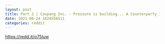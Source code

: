 ```yaml
--- 
layout: post 
title: Part 2 | Coupang Inc. - Pressure is building... A Counterparty Incentive to Suppress Price 
date: 2021-06-24 1624556511 
categories: reddit 
--- 
```

https://redd.it/o75luw